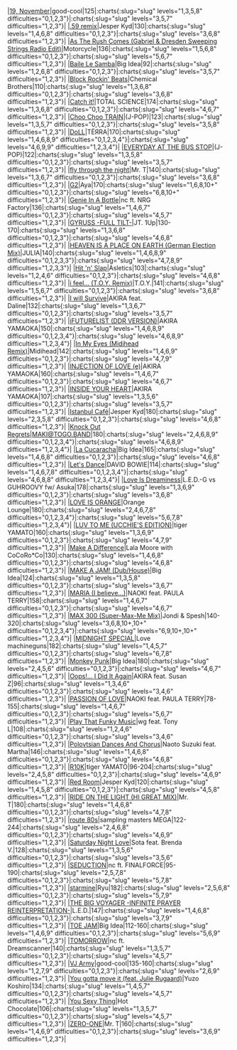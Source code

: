 |[19, November](/songs/19-november)|good-cool|125|:charts{:slug="slug" levels="1,3,5,8" difficulties="0,1,2,3"}|:charts{:slug="slug" levels="3,5,7" difficulties="1,2,3"}|
|[.59 remix](/songs/59-remix)|Jesper Kyd|130|:charts{:slug="slug" levels="1,4,6,8" difficulties="0,1,2,3"}|:charts{:slug="slug" levels="3,6,8" difficulties="1,2,3"}|
|[As The Rush Comes (Gabriel & Dresden Sweeping Strings Radio Edit)](/songs/as-the-rush-comes)|Motorcycle|136|:charts{:slug="slug" levels="1,5,6,8" difficulties="0,1,2,3"}|:charts{:slug="slug" levels="5,6,7" difficulties="1,2,3"}|
|[Baile Le Samba](/songs/baile-le-samba)|Big Idea|92|:charts{:slug="slug" levels="1,2,6,8" difficulties="0,1,2,3"}|:charts{:slug="slug" levels="3,5,7" difficulties="1,2,3"}|
|[Block Rockin' Beats](/songs/block-rockin-beats)|Chemical Brothers|110|:charts{:slug="slug" levels="1,3,6,8" difficulties="0,1,2,3"}|:charts{:slug="slug" levels="3,6,8" difficulties="1,2,3"}|
|[Catch it!](/songs/catch-it)|TOTAL SCIENCE|174|:charts{:slug="slug" levels="1,3,6,8" difficulties="0,1,2,3"}|:charts{:slug="slug" levels="4,6,7" difficulties="1,2,3"}|
|[Choo Choo TRAIN](/songs/choo-choo-train)|(J-POP)|123|:charts{:slug="slug" levels="1,3,5,7" difficulties="0,1,2,3"}|:charts{:slug="slug" levels="3,5,8" difficulties="1,2,3"}|
|[DoLL](/songs/doll)|TËЯRA|170|:charts{:slug="slug" levels="1,4,6,8,9" difficulties="0,1,2,3,4"}|:charts{:slug="slug" levels="4,6,9,9" difficulties="1,2,3,4"}|
|[EVERYDAY AT THE BUS STOP](/songs/everyday-at-the-bus-stop)|(J-POP)|122|:charts{:slug="slug" levels="1,3,5,8" difficulties="0,1,2,3"}|:charts{:slug="slug" levels="3,5,7" difficulties="1,2,3"}|
|[fly through the night](/songs/fly-through-the-night)|Mr. T|140|:charts{:slug="slug" levels="1,3,6,7" difficulties="0,1,2,3"}|:charts{:slug="slug" levels="3,6,8" difficulties="1,2,3"}|
|[G2](/songs/g2)|Aya|170|:charts{:slug="slug" levels="1,6,8,10+" difficulties="0,1,2,3"}|:charts{:slug="slug" levels="6,8,10+" difficulties="1,2,3"}|
|[Genie In A Bottle](/songs/genie-in-a-bottle)|nc ft. NRG Factory|136|:charts{:slug="slug" levels="1,4,6,7" difficulties="0,1,2,3"}|:charts{:slug="slug" levels="4,5,7" difficulties="1,2,3"}|
|[GYRUSS -FULL TILT-](/songs/gyruss)|JT. 1Up|130-170|:charts{:slug="slug" levels="1,3,6,8" difficulties="0,1,2,3"}|:charts{:slug="slug" levels="4,6,8" difficulties="1,2,3"}|
|[HEAVEN IS A PLACE ON EARTH (German Election Mix)](/songs/heaven-is-a-place-on-earth)|JULIA|140|:charts{:slug="slug" levels="1,4,6,8,9" difficulties="0,1,2,3,3"}|:charts{:slug="slug" levels="4,7,8,9" difficulties="1,2,3,3"}|
|[Hit 'n' Slap](/songs/hit-n-slap)|Asletics|103|:charts{:slug="slug" levels="1,2,4,6" difficulties="0,1,2,3"}|:charts{:slug="slug" levels="4,6,8" difficulties="1,2,3"}|
|[i feel... (T.O.Y. Remix)](/songs/i-feel-toy)|T.O.Y.|141|:charts{:slug="slug" levels="1,5,6,7" difficulties="0,1,2,3"}|:charts{:slug="slug" levels="3,6,8" difficulties="1,2,3"}|
|[I will Survive](/songs/i-will-survive)|AKIRA feat. Daline|132|:charts{:slug="slug" levels="1,3,6,7" difficulties="0,1,2,3"}|:charts{:slug="slug" levels="3,5,7" difficulties="1,2,3"}|
|[iFUTURELIST (DDR VERSION)](/songs/ifuturelist)|AKIRA YAMAOKA|150|:charts{:slug="slug" levels="1,4,6,8,9" difficulties="0,1,2,3,4"}|:charts{:slug="slug" levels="4,6,8,9" difficulties="1,2,3,4"}|
|[In My Eyes (Midihead Remix)](/songs/in-my-eyes-midihead)|Midihead|142|:charts{:slug="slug" levels="1,4,6,9" difficulties="0,1,2,3"}|:charts{:slug="slug" levels="4,7,9" difficulties="1,2,3"}|
|[INJECTION OF LOVE (e)](/songs/injection-of-love-e)|AKIRA YAMAOKA|160|:charts{:slug="slug" levels="1,4,6,7" difficulties="0,1,2,3"}|:charts{:slug="slug" levels="4,6,7" difficulties="1,2,3"}|
|[INSIDE YOUR HEART](/songs/inside-your-heart)|AKIRA YAMAOKA|107|:charts{:slug="slug" levels="1,3,5,6" difficulties="0,1,2,3"}|:charts{:slug="slug" levels="3,5,7" difficulties="1,2,3"}|
|[Istanbul Café](/songs/istanbul-cafe)|Jesper Kyd|180|:charts{:slug="slug" levels="2,3,5,8" difficulties="0,1,2,3"}|:charts{:slug="slug" levels="4,6,8" difficulties="1,2,3"}|
|[Knock Out Regrets](/songs/knock-out-regrets)|MAKI@TOGO.BAND|180|:charts{:slug="slug" levels="2,4,6,8,9" difficulties="0,1,2,3,4"}|:charts{:slug="slug" levels="4,6,8,9" difficulties="1,2,3,4"}|
|[La Cucaracha](/songs/la-cucaracha)|Big Idea|165|:charts{:slug="slug" levels="1,4,6,8" difficulties="0,1,2,3"}|:charts{:slug="slug" levels="4,6,8" difficulties="1,2,3"}|
|[Let's Dance](/songs/lets-dance)|DAVID BOWIE|114|:charts{:slug="slug" levels="1,4,6,7,8" difficulties="0,1,2,3,4"}|:charts{:slug="slug" levels="4,6,8,8" difficulties="1,2,3,4"}|
|[Love Is Dreaminess](/songs/love-is-dreaminess)|L.E.D.-G vs GUHROOVY fw/ Asuka|178|:charts{:slug="slug" levels="1,3,6,9" difficulties="0,1,2,3"}|:charts{:slug="slug" levels="3,6,8" difficulties="1,2,3"}|
|[LOVE IS ORANGE](/songs/love-is-orange)|Orange Lounge|180|:charts{:slug="slug" levels="2,4,6,7,8" difficulties="0,1,2,3,4"}|:charts{:slug="slug" levels="5,6,7,8" difficulties="1,2,3,4"}|
|[LUV TO ME (UCCHIE'S EDITION)](/songs/luv-to-me-ucchies)|tiger YAMATO|160|:charts{:slug="slug" levels="1,3,6,9" difficulties="0,1,2,3"}|:charts{:slug="slug" levels="4,7,9" difficulties="1,2,3"}|
|[Make A Difference](/songs/make-a-difference)|Lala Moore with CoCoRo*Co|130|:charts{:slug="slug" levels="1,4,6,8" difficulties="0,1,2,3"}|:charts{:slug="slug" levels="4,6,8" difficulties="1,2,3"}|
|[MAKE A JAM! (Dub/House)](/songs/make-a-jam-dub-house)|Big Idea|124|:charts{:slug="slug" levels="1,3,5,8" difficulties="0,1,2,3"}|:charts{:slug="slug" levels="3,6,7" difficulties="1,2,3"}|
|[MARIA (I believe...)](/songs/maria)|NAOKI feat. PAULA TERRY|158|:charts{:slug="slug" levels="1,4,6,7" difficulties="0,1,2,3"}|:charts{:slug="slug" levels="4,6,7" difficulties="1,2,3"}|
|[MAX 300 (Super-Max-Me Mix)](/songs/max-300-super-max-me)|Jondi & Spesh|140-320|:charts{:slug="slug" levels="3,6,8,10+,10+" difficulties="0,1,2,3,4"}|:charts{:slug="slug" levels="6,9,10+,10+" difficulties="1,2,3,4"}|
|[MIDNIGHT SPECIAL](/songs/midnight-special)|Love machineguns|182|:charts{:slug="slug" levels="1,4,5,7" difficulties="0,1,2,3"}|:charts{:slug="slug" levels="6,7,8" difficulties="1,2,3"}|
|[Monkey Punk](/songs/monkey-punk)|Big Idea|180|:charts{:slug="slug" levels="2,4,5,6" difficulties="0,1,2,3"}|:charts{:slug="slug" levels="4,6,7" difficulties="1,2,3"}|
|[Oops!... I Did It Again](/songs/oops-i-did-it-again-akira)|AKIRA feat. Susan Z|96|:charts{:slug="slug" levels="1,3,4,6" difficulties="0,1,2,3"}|:charts{:slug="slug" levels="3,4,6" difficulties="1,2,3"}|
|[PASSION OF LOVE](/songs/passion-of-love)|NAOKI feat. PAULA TERRY|78-155|:charts{:slug="slug" levels="1,4,6,7" difficulties="0,1,2,3"}|:charts{:slug="slug" levels="5,6,7" difficulties="1,2,3"}|
|[Play That Funky Music](/songs/play-that-funky-music)|wg feat. Tony L|108|:charts{:slug="slug" levels="1,2,4,6" difficulties="0,1,2,3"}|:charts{:slug="slug" levels="3,4,6" difficulties="1,2,3"}|
|[Polovtsian Dances And Chorus](/songs/polovtsian-dances-and-chorus)|Naoto Suzuki feat. Martha|146|:charts{:slug="slug" levels="1,4,6,8" difficulties="0,1,2,3"}|:charts{:slug="slug" levels="4,6,8" difficulties="1,2,3"}|
|[R10K](/songs/r10k)|tiger YAMATO|96-204|:charts{:slug="slug" levels="2,4,5,8" difficulties="0,1,2,3"}|:charts{:slug="slug" levels="4,6,9" difficulties="1,2,3"}|
|[Red Room](/songs/red-room)|Jesper Kyd|120|:charts{:slug="slug" levels="1,4,5,8" difficulties="0,1,2,3"}|:charts{:slug="slug" levels="4,5,8" difficulties="1,2,3"}|
|[RIDE ON THE LIGHT (HI GREAT MIX)](/songs/ride-on-the-light)|Mr. T|180|:charts{:slug="slug" levels="1,4,6,8" difficulties="0,1,2,3"}|:charts{:slug="slug" levels="4,7,8" difficulties="1,2,3"}|
|[route 80s](/songs/route-80s)|sampling masters MEGA|122-244|:charts{:slug="slug" levels="2,4,6,8" difficulties="0,1,2,3"}|:charts{:slug="slug" levels="4,6,9" difficulties="1,2,3"}|
|[Saturday Night Love](/songs/saturday-night-love)|Sota feat. Brenda V.|128|:charts{:slug="slug" levels="1,3,5,6" difficulties="0,1,2,3"}|:charts{:slug="slug" levels="3,5,6" difficulties="1,2,3"}|
|[SEDUCTION](/songs/seduction)|nc ft. FINALFORCE|95-190|:charts{:slug="slug" levels="2,5,7,8" difficulties="0,1,2,3"}|:charts{:slug="slug" levels="5,7,8" difficulties="1,2,3"}|
|[starmine](/songs/starmine)|Ryu|182|:charts{:slug="slug" levels="2,5,6,8" difficulties="0,1,2,3"}|:charts{:slug="slug" levels="5,7,9" difficulties="1,2,3"}|
|[THE BIG VOYAGER -INFINITE PRAYER REINTERPRETATION-](/songs/the-big-voyager)|L.E.D.|147|:charts{:slug="slug" levels="1,4,6,8" difficulties="0,1,2,3"}|:charts{:slug="slug" levels="3,7,9" difficulties="1,2,3"}|
|[TOE JAM](/songs/toe-jam)|Big Idea|112-160|:charts{:slug="slug" levels="1,4,6,9" difficulties="0,1,2,3"}|:charts{:slug="slug" levels="5,6,9" difficulties="1,2,3"}|
|[TOMORROW](/songs/tomorrow)|nc ft. Dreamscanner|140|:charts{:slug="slug" levels="1,3,5,7" difficulties="0,1,2,3"}|:charts{:slug="slug" levels="4,5,7" difficulties="1,2,3"}|
|[VJ Army](/songs/vj-army)|good-cool|135-160|:charts{:slug="slug" levels="1,2,7,9" difficulties="0,1,2,3"}|:charts{:slug="slug" levels="2,6,9" difficulties="1,2,3"}|
|[You gotta move it (feat. Julie Rugaard)](/songs/you-gotta-move-it)|Yuzo Koshiro|134|:charts{:slug="slug" levels="1,4,5,7" difficulties="0,1,2,3"}|:charts{:slug="slug" levels="4,5,7" difficulties="1,2,3"}|
|[You Sexy Thing](/songs/you-sexy-thing)|Hot Chocolate|106|:charts{:slug="slug" levels="1,3,5,7" difficulties="0,1,2,3"}|:charts{:slug="slug" levels="4,5,7" difficulties="1,2,3"}|
|[ZERO-ONE](/songs/zero-one)|Mr. T|160|:charts{:slug="slug" levels="1,4,6,9" difficulties="0,1,2,3"}|:charts{:slug="slug" levels="3,6,9" difficulties="1,2,3"}|

